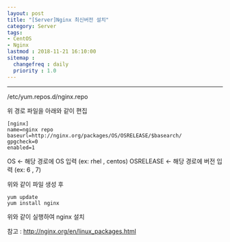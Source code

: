 ```yaml
---
layout: post
title: "[Server]Nginx 최신버전 설치"
category: Server
tags:
- CentOS
- Nginx
lastmod : 2018-11-21 16:10:00
sitemap :
  changefreq : daily
  priority : 1.0
---
```


***

<!--미리보기-->

/etc/yum.repos.d/nginx.repo

위 경로 파일을 아래와 같이 편집

```
[nginx]
name=nginx repo
baseurl=http://nginx.org/packages/OS/OSRELEASE/$basearch/
gpgcheck=0
enabled=1
```
OS <- 해당 경로에 OS 입력 (ex: rhel , centos)
OSRELEASE <- 해당 경로에 버전 입력 (ex: 6 , 7)

위와 같이 파일 생성 후 

```
yum update
yum install nginx
```

위와 같이 실행하여 nginx 설치

참고 : http://nginx.org/en/linux_packages.html